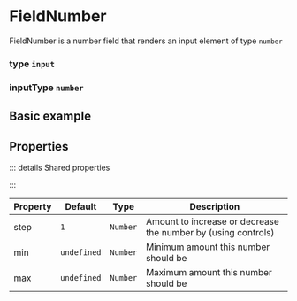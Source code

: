 # FieldNumber
FieldNumber is a number field that renders an input element of type `number`

### type `input`
### inputType `number`

## Basic example
<script setup>
import FieldNumberExample from '/components/examples/fields/FieldNumberExample.vue'
</script>

<FieldNumberExample/>

## Properties
::: details Shared properties
<!--@include: @/parts/shared-field-properties.md-->
:::

| Property | Default     | Type     | Description                                                   |
|----------|-------------|----------|---------------------------------------------------------------|
| step     | `1`         | `Number` | Amount to increase or decrease the number by (using controls) |
| min      | `undefined` | `Number` | Minimum amount this number should be                          |
| max      | `undefined` | `Number` | Maximum amount this number should be                          |